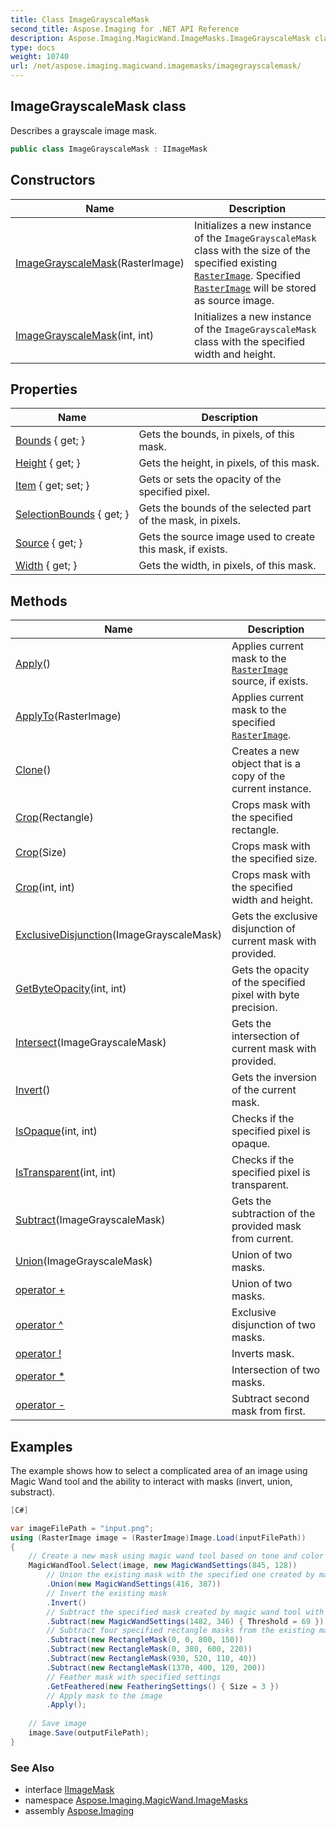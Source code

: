 ```yaml
---
title: Class ImageGrayscaleMask
second_title: Aspose.Imaging for .NET API Reference
description: Aspose.Imaging.MagicWand.ImageMasks.ImageGrayscaleMask class. Describes a grayscale image mask
type: docs
weight: 10740
url: /net/aspose.imaging.magicwand.imagemasks/imagegrayscalemask/
---
```

## ImageGrayscaleMask class

Describes a grayscale image mask.

```csharp
public class ImageGrayscaleMask : IImageMask
```

## Constructors

| Name | Description |
| --- | --- |
| [ImageGrayscaleMask](imagegrayscalemask/#constructor)(RasterImage) | Initializes a new instance of the `ImageGrayscaleMask` class with the size of the specified existing [`RasterImage`](../../aspose.imaging/rasterimage/). Specified [`RasterImage`](../../aspose.imaging/rasterimage/) will be stored as source image. |
| [ImageGrayscaleMask](imagegrayscalemask/#constructor_1)(int, int) | Initializes a new instance of the `ImageGrayscaleMask` class with the specified width and height. |

## Properties

| Name | Description |
| --- | --- |
| [Bounds](../../aspose.imaging.magicwand.imagemasks/imagegrayscalemask/bounds/) { get; } | Gets the bounds, in pixels, of this mask. |
| [Height](../../aspose.imaging.magicwand.imagemasks/imagegrayscalemask/height/) { get; } | Gets the height, in pixels, of this mask. |
| [Item](../../aspose.imaging.magicwand.imagemasks/imagegrayscalemask/item/) { get; set; } | Gets or sets the opacity of the specified pixel. |
| [SelectionBounds](../../aspose.imaging.magicwand.imagemasks/imagegrayscalemask/selectionbounds/) { get; } | Gets the bounds of the selected part of the mask, in pixels. |
| [Source](../../aspose.imaging.magicwand.imagemasks/imagegrayscalemask/source/) { get; } | Gets the source image used to create this mask, if exists. |
| [Width](../../aspose.imaging.magicwand.imagemasks/imagegrayscalemask/width/) { get; } | Gets the width, in pixels, of this mask. |

## Methods

| Name | Description |
| --- | --- |
| [Apply](../../aspose.imaging.magicwand.imagemasks/imagegrayscalemask/apply/)() | Applies current mask to the [`RasterImage`](../../aspose.imaging/rasterimage/) source, if exists. |
| [ApplyTo](../../aspose.imaging.magicwand.imagemasks/imagegrayscalemask/applyto/)(RasterImage) | Applies current mask to the specified [`RasterImage`](../../aspose.imaging/rasterimage/). |
| [Clone](../../aspose.imaging.magicwand.imagemasks/imagegrayscalemask/clone/)() | Creates a new object that is a copy of the current instance. |
| [Crop](../../aspose.imaging.magicwand.imagemasks/imagegrayscalemask/crop/#crop)(Rectangle) | Crops mask with the specified rectangle. |
| [Crop](../../aspose.imaging.magicwand.imagemasks/imagegrayscalemask/crop/#crop_1)(Size) | Crops mask with the specified size. |
| [Crop](../../aspose.imaging.magicwand.imagemasks/imagegrayscalemask/crop/#crop_2)(int, int) | Crops mask with the specified width and height. |
| [ExclusiveDisjunction](../../aspose.imaging.magicwand.imagemasks/imagegrayscalemask/exclusivedisjunction/)(ImageGrayscaleMask) | Gets the exclusive disjunction of current mask with provided. |
| [GetByteOpacity](../../aspose.imaging.magicwand.imagemasks/imagegrayscalemask/getbyteopacity/)(int, int) | Gets the opacity of the specified pixel with byte precision. |
| [Intersect](../../aspose.imaging.magicwand.imagemasks/imagegrayscalemask/intersect/)(ImageGrayscaleMask) | Gets the intersection of current mask with provided. |
| [Invert](../../aspose.imaging.magicwand.imagemasks/imagegrayscalemask/invert/)() | Gets the inversion of the current mask. |
| [IsOpaque](../../aspose.imaging.magicwand.imagemasks/imagegrayscalemask/isopaque/)(int, int) | Checks if the specified pixel is opaque. |
| [IsTransparent](../../aspose.imaging.magicwand.imagemasks/imagegrayscalemask/istransparent/)(int, int) | Checks if the specified pixel is transparent. |
| [Subtract](../../aspose.imaging.magicwand.imagemasks/imagegrayscalemask/subtract/)(ImageGrayscaleMask) | Gets the subtraction of the provided mask from current. |
| [Union](../../aspose.imaging.magicwand.imagemasks/imagegrayscalemask/union/)(ImageGrayscaleMask) | Union of two masks. |
| [operator +](../../aspose.imaging.magicwand.imagemasks/imagegrayscalemask/op_addition/) | Union of two masks. |
| [operator ^](../../aspose.imaging.magicwand.imagemasks/imagegrayscalemask/op_exclusiveor/) | Exclusive disjunction of two masks. |
| [operator !](../../aspose.imaging.magicwand.imagemasks/imagegrayscalemask/op_logicalnot/) | Inverts mask. |
| [operator *](../../aspose.imaging.magicwand.imagemasks/imagegrayscalemask/op_multiply/) | Intersection of two masks. |
| [operator -](../../aspose.imaging.magicwand.imagemasks/imagegrayscalemask/op_subtraction/) | Subtract second mask from first. |

## Examples

The example shows how to select a complicated area of an image using Magic Wand tool and the ability to interact with masks (invert, union, substract).

```csharp
[C#]

var imageFilePath = "input.png"; 
using (RasterImage image = (RasterImage)Image.Load(inputFilePath))
{
    // Create a new mask using magic wand tool based on tone and color of pixel (845, 128)
    MagicWandTool.Select(image, new MagicWandSettings(845, 128))
        // Union the existing mask with the specified one created by magic wand tool
        .Union(new MagicWandSettings(416, 387))
        // Invert the existing mask
        .Invert()
        // Subtract the specified mask created by magic wand tool with specified threshold from the existing one 
        .Subtract(new MagicWandSettings(1482, 346) { Threshold = 69 })
        // Subtract four specified rectangle masks from the existing mask one by one
        .Subtract(new RectangleMask(0, 0, 800, 150))
        .Subtract(new RectangleMask(0, 380, 600, 220))
        .Subtract(new RectangleMask(930, 520, 110, 40))
        .Subtract(new RectangleMask(1370, 400, 120, 200))
        // Feather mask with specified settings
        .GetFeathered(new FeatheringSettings() { Size = 3 })
        // Apply mask to the image
        .Apply();
        
    // Save image
    image.Save(outputFilePath);
}
```

### See Also

* interface [IImageMask](../iimagemask/)
* namespace [Aspose.Imaging.MagicWand.ImageMasks](../../aspose.imaging.magicwand.imagemasks/)
* assembly [Aspose.Imaging](../../)


